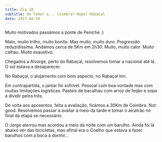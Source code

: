 ```yaml
---
title: Dia 10
subtitle: De Tomar a... Coimbra? Nope! Rabaçal
date: 2017-04-10
---
```


Muito motivados passámos a ponte de Peniche :)

Mato, muito trilho, muito bonito. Mas muito, muito duro.
Progressão reduzidíssima. Andámos cerca de 5Km em 2h30.
Muito, muito calor. Muito calhau. Muito exaustivo.

Chegados a Alvorge, perto do Rabaçal, resolvemos tomar a nacional até lá. O sol estava a desaparecer.

No Rabaçal, o alojamento com bom aspecto, no Rabaçal Inn.

Em contrapartida, o jantar foi sofrível. Pessoal com boa vontade mas com muitas limitações logísticas.
Pasteis de bacalhau com arroz de feijão e sopa a dividir pelos três.

De volta aos aposentos, feita a avaliação, ficámos a 30Km de Coimbra. Not good.
Resolvemos passar a avaliar a meio da tarde e tomar o alcatrão no final da etapa se necessário.

O Jorge aterrou mas acordou a meio da noite com um barulho. Ainda foi lá abaixo ver das bicicletas, mas afinal era o Coelho que estava a fazer barulhos com a boca a dormir...

